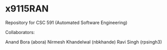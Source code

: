 # x9115RAN
Repository for CSC 591 (Automated Software Engineering)

Collaborators:

Anand Bora (abora)
Nirmesh Khandelwal (nbkhande)
Ravi Singh (rpsingh3)

